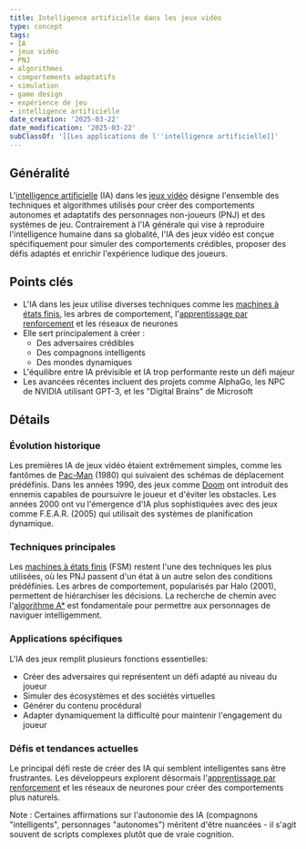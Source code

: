 ```yaml
---
title: Intelligence artificielle dans les jeux vidéo
type: concept
tags:
- IA
- jeux vidéo
- PNJ
- algorithmes
- comportements adaptatifs
- simulation
- game design
- expérience de jeu
- intelligence artificielle
date_creation: '2025-03-22'
date_modification: '2025-03-22'
subClassOf: '[[Les applications de l''intelligence artificielle]]'
---
```

## Généralité

L'[intelligence artificielle](https://fr.wikipedia.org/wiki/Intelligence_artificielle) (IA) dans les [jeux vidéo](https://fr.wikipedia.org/wiki/Jeu_vid%C3%A9o) désigne l'ensemble des techniques et algorithmes utilisés pour créer des comportements autonomes et adaptatifs des personnages non-joueurs (PNJ) et des systèmes de jeu. Contrairement à l'IA générale qui vise à reproduire l'intelligence humaine dans sa globalité, l'IA des jeux vidéo est conçue spécifiquement pour simuler des comportements crédibles, proposer des défis adaptés et enrichir l'expérience ludique des joueurs.

## Points clés

- L'IA dans les jeux utilise diverses techniques comme les [machines à états finis](https://fr.wikipedia.org/wiki/Automate_fini), les arbres de comportement, l'[apprentissage par renforcement](https://fr.wikipedia.org/wiki/Apprentissage_par_renforcement) et les réseaux de neurones
- Elle sert principalement à créer :
  - Des adversaires crédibles
  - Des compagnons intelligents
  - Des mondes dynamiques
- L'équilibre entre IA prévisible et IA trop performante reste un défi majeur
- Les avancées récentes incluent des projets comme AlphaGo, les NPC de NVIDIA utilisant GPT-3, et les "Digital Brains" de Microsoft

## Détails

### Évolution historique

Les premières IA de jeux vidéo étaient extrêmement simples, comme les fantômes de [Pac-Man](https://fr.wikipedia.org/wiki/Pac-Man) (1980) qui suivaient des schémas de déplacement prédéfinis. Dans les années 1990, des jeux comme [Doom](https://fr.wikipedia.org/wiki/Doom_(jeu_vidéo,_1993)) ont introduit des ennemis capables de poursuivre le joueur et d'éviter les obstacles. Les années 2000 ont vu l'émergence d'IA plus sophistiquées avec des jeux comme F.E.A.R. (2005) qui utilisait des systèmes de planification dynamique.

### Techniques principales

Les [machines à états finis](https://fr.wikipedia.org/wiki/Automate_fini) (FSM) restent l'une des techniques les plus utilisées, où les PNJ passent d'un état à un autre selon des conditions prédéfinies. Les arbres de comportement, popularisés par Halo (2001), permettent de hiérarchiser les décisions. La recherche de chemin avec l'[algorithme A*](https://fr.wikipedia.org/wiki/Algorithme_A*) est fondamentale pour permettre aux personnages de naviguer intelligemment.

### Applications spécifiques

L'IA des jeux remplit plusieurs fonctions essentielles:
- Créer des adversaires qui représentent un défi adapté au niveau du joueur
- Simuler des écosystèmes et des sociétés virtuelles
- Générer du contenu procédural
- Adapter dynamiquement la difficulté pour maintenir l'engagement du joueur

### Défis et tendances actuelles

Le principal défi reste de créer des IA qui semblent intelligentes sans être frustrantes. Les développeurs explorent désormais l'[apprentissage par renforcement](https://fr.wikipedia.org/wiki/Apprentissage_par_renforcement) et les réseaux de neurones pour créer des comportements plus naturels.

Note : Certaines affirmations sur l'autonomie des IA (compagnons "intelligents", personnages "autonomes") méritent d'être nuancées - il s'agit souvent de scripts complexes plutôt que de vraie cognition.